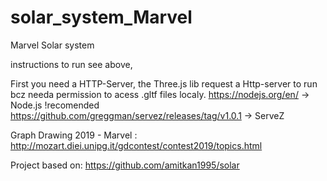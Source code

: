 # solar_system_Marvel
Marvel Solar system

instructions to run see above,

First you need a HTTP-Server, the Three.js lib request a Http-server to run bcz needa permission to acess .gltf files localy.
https://nodejs.org/en/ -> Node.js !recomended
https://github.com/greggman/servez/releases/tag/v1.0.1 -> ServeZ


Graph Drawing 2019 - Marvel :
http://mozart.diei.unipg.it/gdcontest/contest2019/topics.html

Project based on:
https://github.com/amitkan1995/solar
